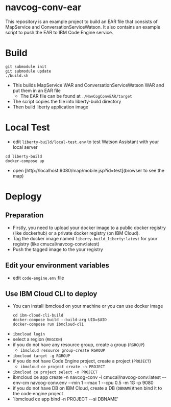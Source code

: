 # navcog-conv-ear

This repository is an example project to build an EAR file that consists of MapService and ConversationServiceWatson.
It also contains an example script to push the EAR to IBM Code Engine service.

# Build

```
git submodule init
git submodule update
./build.sh
```

- This builds MapService WAR and ConversationServiceWatson WAR and put them in an EAR file
  - The EAR file can be found at `./NavCogConvEAR/target`
- The script copies the file into liberty-build directory
- Then build liberty application image

# Local Test

- edit `liberty-build/local-test.env` to test Watson Assistant with your local server

```
cd liberty-build
docker-compose up
```

- open [http://localhost:9080/map/mobile.jsp?id=test](browser to see the map)

# Deplogy

## Preparation
- Firstly, you need to upload your docker image to a public docker registry (like dockerhub) or a private docker registry (on IBM Cloud).
- Tag the docker image named `liberty-build_liberty:latest` for your registry (like cmucal/navcog-conv:latest)
- Push the tagged image to the your registry

## Edit your environment variables

- edit `code-engine.env` file

## Use IBM Cloud CLI to deploy

- You can install ibmcloud on your machine or you can use docker image
  ```
  cd ibm-cloud-cli-build
  docker-compose build --build-arg UID=$UID
  docker-compose run ibmcloud-cli
  ```
- `ibmcloud login`
- select a region (`REGION`)
- if you do not have any resource group, create a group (`RGROUP`)
  - `ibmcloud resource group-create RGROUP`
- `ibmcloud target -g RGROUP`
- if you do not have Code Engine project, create a project (`PROJECT`)
  - `ibmcloud ce project create -n PROJECT`
- `ibmcloud ce project select -n PROJECT`
- ibmcloud ce app create -n navcog-conv -i cmucal/navcog-conv:latest --env-cm navcog-conv.env --min 1 --max 1 --cpu 0.5 -m 1G -p 9080
- if you do not have DB on IBM Cloud, create a DB (`DBNAME`)then bind it to the code engine project
- `ibmcloud ce app bind -n PROJECT --si DBNAME'
